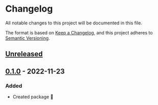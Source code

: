 # Changelog

All notable changes to this project will be documented in this file.

The format is based on [Keep a Changelog](https://keepachangelog.com/en/1.0.0/),
and this project adheres to [Semantic Versioning](https://semver.org/spec/v2.0.0.html).

## [Unreleased]

## [0.1.0] - 2022-11-23

### Added

- Created package :tada:

[unreleased]: https://github.com/neolution-ch/react-hook-form-components

[unreleased]: https://github.com/neolution-ch/react-hook-form-components/compare/0.1.0...HEAD
[0.1.0]: https://github.com/neolution-ch/react-hook-form-components/releases/tag/0.1.0

